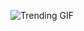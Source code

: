 ![Trending GIF](https://media1.giphy.com/media/v1.Y2lkPThiYjIxNzcyd3NiaDY5Ymlndm1uaHBlZXVrZHNib3IyMTVqdWcwbHp5NTl5bmRvbSZlcD12MV9naWZzX3NlYXJjaCZjdD1n/YQitE4YNQNahy/giphy.gif)
